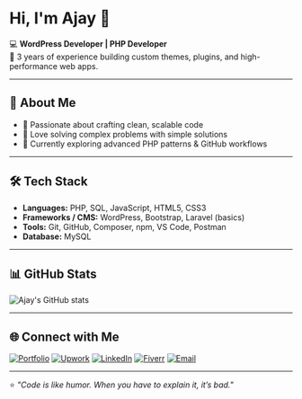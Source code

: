 # Hi, I'm Ajay 👋  

💻 **WordPress Developer | PHP Developer**  
🔧 3 years of experience building custom themes, plugins, and high-performance web apps.  

---

## 🚀 About Me
- 🔹 Passionate about crafting clean, scalable code  
- 🔹 Love solving complex problems with simple solutions  
- 🔹 Currently exploring advanced PHP patterns & GitHub workflows  

---

## 🛠 Tech Stack
- **Languages:** PHP, SQL, JavaScript, HTML5, CSS3  
- **Frameworks / CMS:** WordPress, Bootstrap, Laravel (basics)  
- **Tools:** Git, GitHub, Composer, npm, VS Code, Postman  
- **Database:** MySQL  

---

## 📊 GitHub Stats
![Ajay's GitHub stats](https://github-readme-stats.vercel.app/api?username=ajaymaurya001&show_icons=true&theme=radical)

---

## 🌐 Connect with Me
[![Portfolio](https://img.shields.io/badge/Portfolio-000?style=flat&logo=web&logoColor=white)](http://ajay-maurya.workspaceevents.com/)
[![Upwork](https://img.shields.io/badge/Upwork-6FDA44?style=flat&logo=upwork&logoColor=white)]([https://www.upwork.com/freelancers/~YOUR_UPWORK_ID](https://www.upwork.com/freelancers/~0154d9bb65b366771c?mp_source=share))
[![LinkedIn](https://img.shields.io/badge/LinkedIn-blue?style=flat&logo=linkedin)](https://www.linkedin.com/in/ajay-maurya-developer-890875217/)
[![Fiverr](https://img.shields.io/badge/Fiverr-1DBF73?style=flat&logo=fiverr&logoColor=white)]([https://www.fiverr.com/YOUR_FIVERR_USERNAME](https://www.fiverr.com/s/WEr2b0d))
[![Email](https://img.shields.io/badge/Email-D14836?style=flat&logo=gmail&logoColor=white)](mailto:websolutions.ajay@gmail.com)  

---

⭐ _"Code is like humor. When you have to explain it, it’s bad."_  
